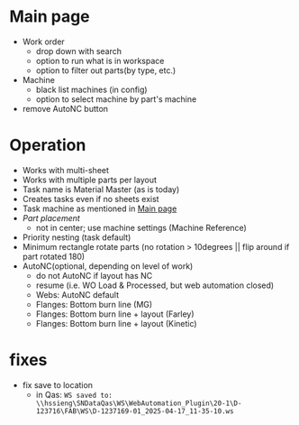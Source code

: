 # Main page
- Work order
  - drop down with search
  - option to run what is in workspace
  - option to filter out parts(by type, etc.)
- Machine
  - black list machines (in config)
  - option to select machine by part's machine
- remove AutoNC button

# Operation
- Works with multi-sheet
- Works with multiple parts per layout
- Task name is Material Master (as is today)
- Creates tasks even if no sheets exist
- Task machine as mentioned in [Main page](#main-page)
- *Part placement*
  - not in center; use machine settings (Machine Reference)
- Priority nesting (task default)
- Minimum rectangle rotate parts (no rotation > 10degrees || flip around if part rotated 180)
- AutoNC(optional, depending on level of work)
  - do not AutoNC if layout has NC
  - resume (i.e. WO Load & Processed, but web automation closed)
  - Webs: AutoNC default
  - Flanges: Bottom burn line (MG)
  - Flanges: Bottom burn line + layout (Farley)
  - Flanges: Bottom burn line + layout (Kinetic)

# fixes
- fix save to location
  - in Qas: `WS saved to: \\hssieng\SNDataQas\WS\WebAutomation_Plugin\20-1\D-123716\FAB\WS\D-1237169-01_2025-04-17_11-35-10.ws`
